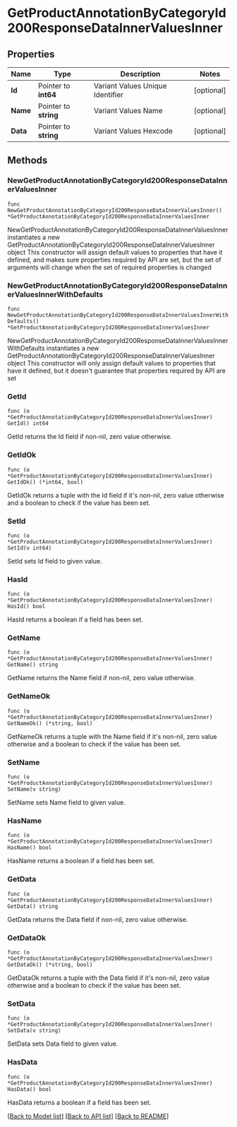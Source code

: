 # GetProductAnnotationByCategoryId200ResponseDataInnerValuesInner

## Properties

Name | Type | Description | Notes
------------ | ------------- | ------------- | -------------
**Id** | Pointer to **int64** | Variant Values Unique Identifier | [optional] 
**Name** | Pointer to **string** | Variant Values Name | [optional] 
**Data** | Pointer to **string** | Variant Values Hexcode | [optional] 

## Methods

### NewGetProductAnnotationByCategoryId200ResponseDataInnerValuesInner

`func NewGetProductAnnotationByCategoryId200ResponseDataInnerValuesInner() *GetProductAnnotationByCategoryId200ResponseDataInnerValuesInner`

NewGetProductAnnotationByCategoryId200ResponseDataInnerValuesInner instantiates a new GetProductAnnotationByCategoryId200ResponseDataInnerValuesInner object
This constructor will assign default values to properties that have it defined,
and makes sure properties required by API are set, but the set of arguments
will change when the set of required properties is changed

### NewGetProductAnnotationByCategoryId200ResponseDataInnerValuesInnerWithDefaults

`func NewGetProductAnnotationByCategoryId200ResponseDataInnerValuesInnerWithDefaults() *GetProductAnnotationByCategoryId200ResponseDataInnerValuesInner`

NewGetProductAnnotationByCategoryId200ResponseDataInnerValuesInnerWithDefaults instantiates a new GetProductAnnotationByCategoryId200ResponseDataInnerValuesInner object
This constructor will only assign default values to properties that have it defined,
but it doesn't guarantee that properties required by API are set

### GetId

`func (o *GetProductAnnotationByCategoryId200ResponseDataInnerValuesInner) GetId() int64`

GetId returns the Id field if non-nil, zero value otherwise.

### GetIdOk

`func (o *GetProductAnnotationByCategoryId200ResponseDataInnerValuesInner) GetIdOk() (*int64, bool)`

GetIdOk returns a tuple with the Id field if it's non-nil, zero value otherwise
and a boolean to check if the value has been set.

### SetId

`func (o *GetProductAnnotationByCategoryId200ResponseDataInnerValuesInner) SetId(v int64)`

SetId sets Id field to given value.

### HasId

`func (o *GetProductAnnotationByCategoryId200ResponseDataInnerValuesInner) HasId() bool`

HasId returns a boolean if a field has been set.

### GetName

`func (o *GetProductAnnotationByCategoryId200ResponseDataInnerValuesInner) GetName() string`

GetName returns the Name field if non-nil, zero value otherwise.

### GetNameOk

`func (o *GetProductAnnotationByCategoryId200ResponseDataInnerValuesInner) GetNameOk() (*string, bool)`

GetNameOk returns a tuple with the Name field if it's non-nil, zero value otherwise
and a boolean to check if the value has been set.

### SetName

`func (o *GetProductAnnotationByCategoryId200ResponseDataInnerValuesInner) SetName(v string)`

SetName sets Name field to given value.

### HasName

`func (o *GetProductAnnotationByCategoryId200ResponseDataInnerValuesInner) HasName() bool`

HasName returns a boolean if a field has been set.

### GetData

`func (o *GetProductAnnotationByCategoryId200ResponseDataInnerValuesInner) GetData() string`

GetData returns the Data field if non-nil, zero value otherwise.

### GetDataOk

`func (o *GetProductAnnotationByCategoryId200ResponseDataInnerValuesInner) GetDataOk() (*string, bool)`

GetDataOk returns a tuple with the Data field if it's non-nil, zero value otherwise
and a boolean to check if the value has been set.

### SetData

`func (o *GetProductAnnotationByCategoryId200ResponseDataInnerValuesInner) SetData(v string)`

SetData sets Data field to given value.

### HasData

`func (o *GetProductAnnotationByCategoryId200ResponseDataInnerValuesInner) HasData() bool`

HasData returns a boolean if a field has been set.


[[Back to Model list]](../README.md#documentation-for-models) [[Back to API list]](../README.md#documentation-for-api-endpoints) [[Back to README]](../README.md)


